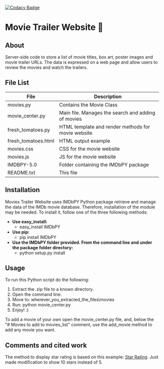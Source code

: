 [![Codacy Badge](https://api.codacy.com/project/badge/grade/004a38500bf04451bd81398662c9e3ea)](https://www.codacy.com/app/david-ojeda-lopez/tournament-database)

# Movie Trailer Website :movie_camera:

## About

Server-side code to store a list of movie titles, box art, poster images and movie trailer URLs. The data is expressed on a web page and allow users to review the movies and watch the trailers. 

## File List

| File | Description | 
|------|-------------|
| movies.py | Contains the Movie Class |
| movie_center.py | Main file. Manages the search and adding of movies |
| fresh_tomatoes.py | HTML template and render methods for movie website |
| fresh_tomatoes.html | HTML output example |
| movies.css | CSS for the movie website |
| movies.js | JS for the movie website |
| IMDBPY-5.0 | Folder containing the IMDbPY package |
| README.txt | This file |


## Installation

Movies Trailer Website uses IMDbPY Python package retrieve and manage the data of
the IMDb movie database. Therefore, installation of the module may be needed. 
To install it, follow one of the three following methods:

- **Use easy_install:**
	- easy_install IMDbPY
- **Use pip:**
	- pip install IMDbPY
- **Use the IMDbPY folder provided. From the command line and under the package folder directory:**
	- python setup.py install

## Usage

To run this Python script do the following:

1. Extract the .zip file to a known directory. 
2. Open the command line.
3. Move to: wherever_you_extracted_the_files\movies
4. Run: python movie_center.py
5. Enjoy! :)

To add a movie of your own open the movie_center.py file, and, below the "# Movies to add to movies_list" comment, use the add_movie method to add any movie you want. 

## Comments and cited work 

The method to display star rating is based on this example: [Star Rating][1]. Just made modification to show 10 stars instead of 5.

[1]: http://codepen.io/Bluetidepro/pen/GkpEa
